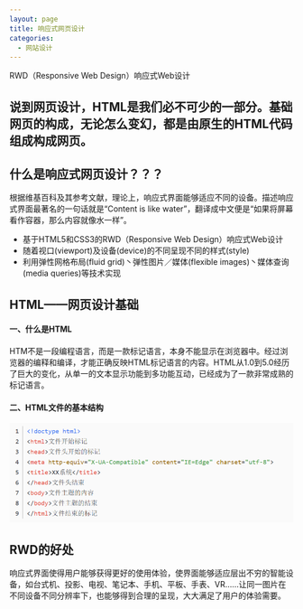 ```yaml
---
layout: page
title: 响应式网页设计
categories:
  - 网站设计
---  
```

  
RWD（Responsive Web Design）响应式Web设计  

说到网页设计，HTML是我们必不可少的一部分。基础网页的构成，无论怎么变幻，都是由原生的HTML代码组成构成网页。  
---  
  
## 什么是响应式网页设计？？？  
根据维基百科及其参考文献，理论上，响应式界面能够适应不同的设备。描述响应式界面最著名的一句话就是“Content is like water”，翻译成中文便是“如果将屏幕看作容器，那么内容就像水一样”。
    
- 基于HTML5和CSS3的RWD（Responsive Web Design）响应式Web设计
- 随着视口(viewport)及设备(device)的不同呈现不同的样式(style)
- 利用弹性网格布局(fluid grid)丶弹性图片／媒体(flexible images)丶媒体查询(media queries)等技术实现  
  
## HTML——网页设计基础  
  
#### 一、什么是HTML  
  HTM不是一段编程语言，而是一款标记语言，本身不能显示在浏览器中。经过浏览器的编释和编译，才能正确反映HTML标记语言的内容。HTML从1.0到5.0经历了巨大的变化，从单一的文本显示功能到多功能互动，已经成为了一款非常成熟的标记语言。  
#### 二、HTML文件的基本结构  
![jpg](assets/images/webdesign1.png)  
  
## RWD的好处  
响应式界面使得用户能够获得更好的使用体验，使界面能够适应层出不穷的智能设备，如台式机、投影、电视、笔记本、手机、平板、手表、VR……让同一图片在不同设备不同分辨率下，也能够得到合理的呈现，大大满足了用户的体验需要。